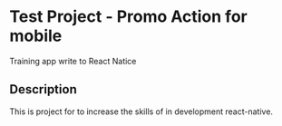 # Test Project - Promo Action for mobile
Training app write to React Natice

## Description
This is project for to increase the skills of in development react-native.

